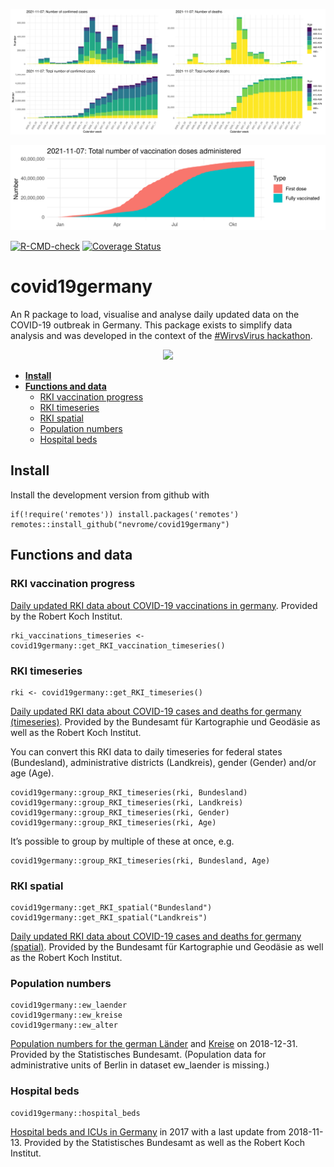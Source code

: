 
<!-- Rmd -> md -->

![](man/figures/README_plot.png)

![](man/figures/README_plot_vac.png)

[![R-CMD-check](https://github.com/nevrome/covid19germany/actions/workflows/check-release.yaml/badge.svg)](https://github.com/nevrome/covid19germany/actions/workflows/check-release.yaml)
[![Coverage
Status](https://img.shields.io/codecov/c/github/nevrome/covid19germany/master.svg)](https://codecov.io/github/nevrome/covid19germany?branch=master)

# covid19germany

An R package to load, visualise and analyse daily updated data on the
COVID-19 outbreak in Germany. This package exists to simplify data
analysis and was developed in the context of the [#WirvsVirus
hackathon](https://www.bundesregierung.de/breg-de/themen/coronavirus/wir-vs-virus-1731968).

<p align="center">
<img src="man/figures/Logo_Projekt_01.png" width = 300>
</p>

-   [**Install**](#Install)
-   [**Functions and data**](#functions-and-data)
    -   [RKI vaccination progress](#rki-vaccination-progress)
    -   [RKI timeseries](#rki-timeseries)
    -   [RKI spatial](#rki-spatial)
    -   [Population numbers](#population-numbers)
    -   [Hospital beds](#hospital-beds)

## Install

Install the development version from github with

    if(!require('remotes')) install.packages('remotes')
    remotes::install_github("nevrome/covid19germany")

## Functions and data

### RKI vaccination progress

[Daily updated RKI data about COVID-19 vaccinations in
germany](https://www.rki.de/DE/Content/InfAZ/N/Neuartiges_Coronavirus/Daten/Impfquoten-Tab.html).
Provided by the Robert Koch Institut.

    rki_vaccinations_timeseries <- covid19germany::get_RKI_vaccination_timeseries()

### RKI timeseries

    rki <- covid19germany::get_RKI_timeseries()

[Daily updated RKI data about COVID-19 cases and deaths for germany
(timeseries)](https://npgeo-corona-npgeo-de.hub.arcgis.com/datasets/dd4580c810204019a7b8eb3e0b329dd6_0).
Provided by the Bundesamt für Kartographie und Geodäsie as well as the
Robert Koch Institut.

You can convert this RKI data to daily timeseries for federal states
(Bundesland), administrative districts (Landkreis), gender (Gender)
and/or age (Age).

    covid19germany::group_RKI_timeseries(rki, Bundesland)
    covid19germany::group_RKI_timeseries(rki, Landkreis)
    covid19germany::group_RKI_timeseries(rki, Gender)
    covid19germany::group_RKI_timeseries(rki, Age)

It’s possible to group by multiple of these at once, e.g.

    covid19germany::group_RKI_timeseries(rki, Bundesland, Age)

### RKI spatial

    covid19germany::get_RKI_spatial("Bundesland")
    covid19germany::get_RKI_spatial("Landkreis")

[Daily updated RKI data about COVID-19 cases and deaths for germany
(spatial)](https://npgeo-corona-npgeo-de.hub.arcgis.com/search?groupIds=b28109b18022405bb965c602b13e1bbc).
Provided by the Bundesamt für Kartographie und Geodäsie as well as the
Robert Koch Institut.

### Population numbers

    covid19germany::ew_laender
    covid19germany::ew_kreise
    covid19germany::ew_alter

[Population numbers for the german
Länder](https://www.statistikportal.de/de/bevoelkerung/flaeche-und-bevoelkerung)
and
[Kreise](https://www.destatis.de/DE/Themen/Laender-Regionen/Regionales/Gemeindeverzeichnis/Administrativ/04-kreise.html)
on 2018-12-31. Provided by the Statistisches Bundesamt. (Population data
for administrative units of Berlin in dataset ew_laender is missing.)

### Hospital beds

    covid19germany::hospital_beds

[Hospital beds and ICUs in
Germany](http://www.gbe-bund.de/gbe10/f?f=328::Intensivstation) in 2017
with a last update from 2018-11-13. Provided by the Statistisches
Bundesamt as well as the Robert Koch Institut.
